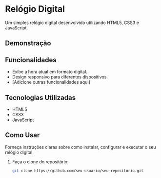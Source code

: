 # Relógio Digital

Um simples relógio digital desenvolvido utilizando HTML5, CSS3 e JavaScript.

## Demonstração



## Funcionalidades

- Exibe a hora atual em formato digital.
- Design responsivo para diferentes dispositivos.
- [Adicione outras funcionalidades aqui]

## Tecnologias Utilizadas

- HTML5
- CSS3
- JavaScript

## Como Usar

Forneça instruções claras sobre como instalar, configurar e executar o seu relógio digital.

1. Faça o clone do repositório:

   ```bash
   git clone https://github.com/seu-usuario/seu-repositorio.git
